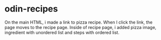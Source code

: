 # odin-recipes

On the main HTML, i made a link to pizza recipe.
When I click the link, the page moves to the recipe page.
Inside of recipe page, i added pizza image, ingredient with unordered list and steps with ordered list.
